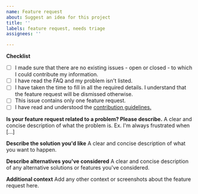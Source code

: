 ```yaml
---
name: Feature request
about: Suggest an idea for this project
title: ''
labels: feature request, needs triage
assignees: ''

---
```


**Checklist**
 - [ ] I made sure that there are no existing issues - open or closed - to which I could contribute my information.
 - [ ]  I have read the FAQ and my problem isn't listed.
 - [ ]  I have taken the time to fill in all the required details. I understand that the feature request will be dismissed otherwise.
 - [ ]  This issue contains only one feature request.
 - [ ]  I have read and understood the [contribution guidelines.](https://github.com/FossifyOrg/General-Discussion?tab=readme-ov-file#faq)

**Is your feature request related to a problem? Please describe.**
A clear and concise description of what the problem is. Ex. I'm always frustrated when [...]

**Describe the solution you'd like**
A clear and concise description of what you want to happen.

**Describe alternatives you've considered**
A clear and concise description of any alternative solutions or features you've considered.

**Additional context**
Add any other context or screenshots about the feature request here.
